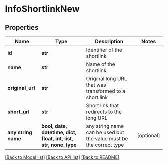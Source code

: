 # InfoShortlinkNew


## Properties
Name | Type | Description | Notes
------------ | ------------- | ------------- | -------------
**id** | **str** | Identifier of the shortlink | 
**name** | **str** | Name of the shortlink | 
**original_url** | **str** | Original long URL that was transformed to a short link | 
**short_url** | **str** | Short link that redirects to the long URL | 
**any string name** | **bool, date, datetime, dict, float, int, list, str, none_type** | any string name can be used but the value must be the correct type | [optional]

[[Back to Model list]](../../README.md#models) [[Back to API list]](../../README.md#available-methods) [[Back to README]](../../README.md)


